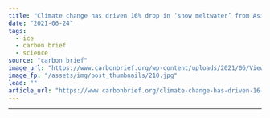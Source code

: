 ```yaml
---
title: "Climate change has driven 16% drop in ‘snow meltwater’ from Asia’s high mountains"
date: "2021-06-24"
tags: 
  - ice
  - carbon brief
  - science
source: "carbon brief"
image_url: "https://www.carbonbrief.org/wp-content/uploads/2021/06/View-of-Ama-Dablam-on-the-way-to-Everest-Base-Camp-Nepal_2DAF0AJ-583x372.jpg"
image_fp: "/assets/img/post_thumbnails/210.jpg"
lead: ""
article_url: "https://www.carbonbrief.org/climate-change-has-driven-16-drop-in-snow-meltwater-from-asias-high-mountains"
---
```


---
